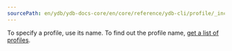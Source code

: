 ```yaml
---
sourcePath: en/ydb/ydb-docs-core/en/core/reference/ydb-cli/profile/_includes/profile-list.md
---
```

To specify a profile, use its name. To find out the profile name, [get a list of profiles](../list-and-get.md#profile-list).


